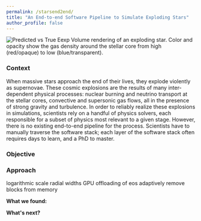 ```yaml
---
permalink: /starsend2end/
title: "An End-to-end Software Pipeline to Simulate Exploding Stars"
author_profile: false
---
```


![Predicted vs True Eexp](/files/vr_dens_128.gif)
Volume rendering of an exploding star. Color and opacity show the gas density around the stellar core from high (red/opaque) to low (blue/transparent).

[//]: # (Context, role, goal)

### Context

When massive stars approach the end of their lives, they explode violently as supernovae.
These cosmic explosions are the results of many inter-dependent physical processes: nuclear burning and neutrino transport at the stellar cores, convective and supersonic gas flows, all in the presence of strong gravity and turbulence.
In order to reliably realize these explosions in simulations, scientists rely on a handful of physics solvers, each responsible for a subset of physics most relevant to a given stage.
However, there is no existing end-to-end pipeline for the process. Scientists have to manually traverse the software stack; each layer of the software stack often requires days to learn, and a PhD to master. 


### Objective


### Approach 
[//]: # (Work, methods, describe plan and rationale, concisely)

logarithmic scale radial widths
GPU offloading of eos
adaptively remove blocks from memory



[//]: # (Results, achievement, deliverables, outcomes with merits. Insights, recommendations and opportunities.)
**What we found:**

[//]: # (Reflection, what next time, what you learn, mistakes and how to avoid.)
**What's next?** 
